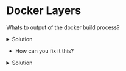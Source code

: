 # Docker Layers

Whats to output of the docker build process?
<details>
    <summary>Solution</summary>
* Fails due to wrong path for the last line
* Change directory on previous lines is not persisted
</details>

* How can you fix it this?
<details>
    <summary>Solution</summary>
Use the following:
```
FROM alpine:latest

RUN mkdir -p /some/directory
RUN echo "test" > /some/directory/somefile
RUN cd /some/directory/ && cat somefile
```

Or
```
FROM alpine:latest

RUN mkdir -p /some/directory
RUN echo "test" > /some/directory/somefile
RUN cd /some/directory/ 
WORKDIR /some/directory
RUN cat somefile
```
</details>

